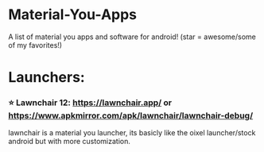 # Material-You-Apps
A list of material you apps and software for android! (star = awesome/some of my favorites!)

# Launchers:

### ⭐ Lawnchair 12: https://lawnchair.app/ or https://www.apkmirror.com/apk/lawnchair/lawnchair-debug/
lawnchair is a material you launcher, its basicly like the oixel launcher/stock android but with more customization.
